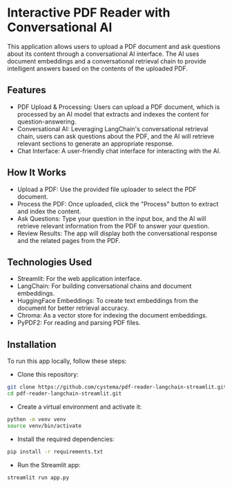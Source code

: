 # Interactive PDF Reader with Conversational AI

This application allows users to upload a PDF document and ask questions about its content through a conversational AI interface. The AI uses document embeddings and a conversational retrieval chain to provide intelligent answers based on the contents of the uploaded PDF.

## Features

- PDF Upload & Processing: Users can upload a PDF document, which is processed by an AI model that extracts and indexes the content for question-answering.
- Conversational AI: Leveraging LangChain's conversational retrieval chain, users can ask questions about the PDF, and the AI will retrieve relevant sections to generate an appropriate response.
- Chat Interface: A user-friendly chat interface for interacting with the AI.

## How It Works

- Upload a PDF: Use the provided file uploader to select the PDF document.
- Process the PDF: Once uploaded, click the "Process" button to extract and index the content.
- Ask Questions: Type your question in the input box, and the AI will retrieve relevant information from the PDF to answer your question.
- Review Results: The app will display both the conversational response and the related pages from the PDF.

## Technologies Used

- Streamlit: For the web application interface.
- LangChain: For building conversational chains and document embeddings.
- HuggingFace Embeddings: To create text embeddings from the document for better retrieval accuracy.
- Chroma: As a vector store for indexing the document embeddings.
- PyPDF2: For reading and parsing PDF files.

## Installation

To run this app locally, follow these steps:

- Clone this repository:

```bash
git clone https://github.com/cystema/pdf-reader-langchain-streamlit.git
cd pdf-reader-langchain-streamlit.git
```

- Create a virtual environment and activate it:

```bash
python -m venv venv
source venv/bin/activate 
```

- Install the required dependencies:

```bash
pip install -r requirements.txt
```

- Run the Streamlit app:

```bash
streamlit run app.py
```
